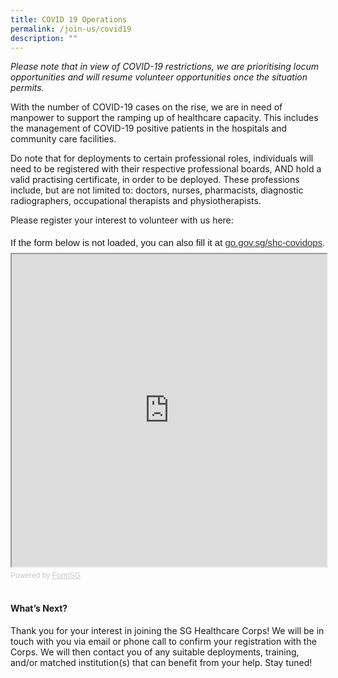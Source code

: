 ```yaml
---
title: COVID 19 Operations
permalink: /join-us/covid19
description: ""
---
```

*Please note that in view of COVID-19 restrictions, we are prioritising locum opportunities and will resume volunteer opportunities once the situation permits.*

With the number of COVID-19 cases on the rise, we are in need of manpower to support the ramping up of healthcare capacity. This includes the management of COVID-19 positive patients in the hospitals and community care facilities.

Do note that for deployments to certain professional roles, individuals will need to be registered with their respective professional boards, AND hold a valid practising certificate, in order to be deployed. These professions include, but are not limited to: doctors, nurses, pharmacists, diagnostic radiographers, occupational therapists and physiotherapists.

Please register your interest to volunteer with us here:

<div style="font-family:Sans-Serif;font-size:15px;color:#000;opacity:0.9;padding-top:5px;padding-bottom:8px">If the form below is not loaded, you can also fill it at <a href="https://form.gov.sg/6149f2d27eb74e001278690a">go.gov.sg/shc-covidops</a>.</div>

<!-- Change the width and height values to suit you best -->
<iframe id="iframe" src="https://form.gov.sg/6149f2d27eb74e001278690a" style="width:100%;height:500px"></iframe>

<div style="font-family:Sans-Serif;font-size:12px;color:#999;opacity:0.5;padding-top:5px">Powered by <a href="https://form.gov.sg" style="color: #999">FormSG</a></div>
 

#### What’s Next?
Thank you for your interest in joining the SG Healthcare Corps! We will be in touch with you via email or phone call to confirm your registration with the Corps. We will then contact you of any suitable deployments, training, and/or matched institution(s) that can benefit from your help. Stay tuned!